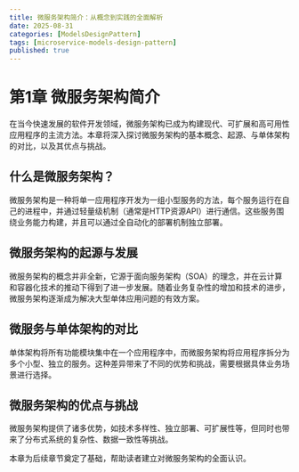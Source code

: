 ```yaml
---
title: 微服务架构简介：从概念到实践的全面解析
date: 2025-08-31
categories: [ModelsDesignPattern]
tags: [microservice-models-design-pattern]
published: true
---
```


# 第1章 微服务架构简介

在当今快速发展的软件开发领域，微服务架构已成为构建现代、可扩展和高可用性应用程序的主流方法。本章将深入探讨微服务架构的基本概念、起源、与单体架构的对比，以及其优点与挑战。

## 什么是微服务架构？

微服务架构是一种将单一应用程序开发为一组小型服务的方法，每个服务运行在自己的进程中，并通过轻量级机制（通常是HTTP资源API）进行通信。这些服务围绕业务能力构建，并且可以通过全自动化的部署机制独立部署。

## 微服务架构的起源与发展

微服务架构的概念并非全新，它源于面向服务架构（SOA）的理念，并在云计算和容器化技术的推动下得到了进一步发展。随着业务复杂性的增加和技术的进步，微服务架构逐渐成为解决大型单体应用问题的有效方案。

## 微服务与单体架构的对比

单体架构将所有功能模块集中在一个应用程序中，而微服务架构将应用程序拆分为多个小型、独立的服务。这种差异带来了不同的优势和挑战，需要根据具体业务场景进行选择。

## 微服务架构的优点与挑战

微服务架构提供了诸多优势，如技术多样性、独立部署、可扩展性等，但同时也带来了分布式系统的复杂性、数据一致性等挑战。

本章为后续章节奠定了基础，帮助读者建立对微服务架构的全面认识。
